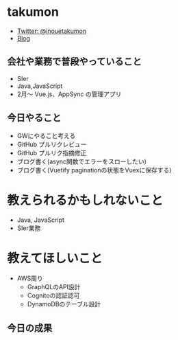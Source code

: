 # takumon
* [Twitter: @inouetakumon](https://twitter.com/inouetakumon?lang=ja)
* [Blog](https://takumon.com)

## 会社や業務で普段やっていること
* SIer
* Java,JavaScript
* 2月～ Vue.js、AppSync の管理アプリ

## 今日やること

* GWにやること考える
* GitHub プルリクレビュー
* GitHub プルリク指摘修正
* ブログ書く(async関数でエラーをスローしたい)
* ブログ書く(Vuetify paginationの状態をVuexに保存する)

# 教えられるかもしれないこと
* Java, JavaScript
* SIer業務

# 教えてほしいこと
* AWS周り
  * GraphQLのAPI設計
  * Cognitoの認証認可
  * DynamoDBのテーブル設計

## 今日の成果
